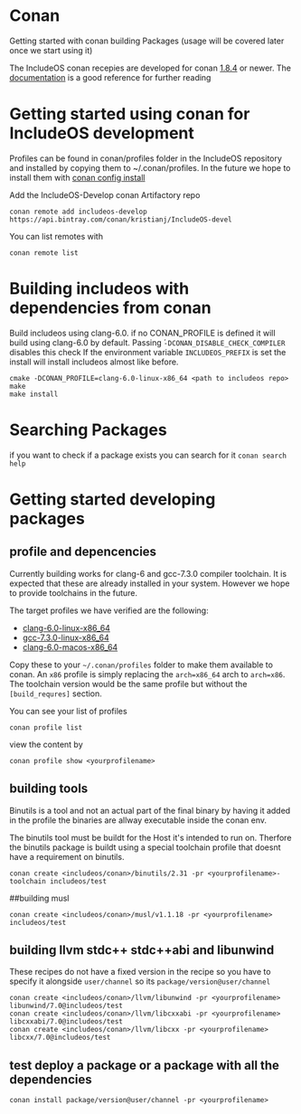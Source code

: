 # Conan
Getting started with conan building Packages (usage will be covered later once we start using it)

The IncludeOS conan recepies are developed for conan [1.8.4](https://github.com/conan-io/conan/releases/tag/1.8.4) or newer.
The [documentation](https://docs.conan.io/en/latest/index.html) is a good reference for further reading

# Getting started using conan for IncludeOS development
Profiles can be found in conan/profiles folder in the IncludeOS repository and installed by copying them to ~/.conan/profiles. In the future we hope to install them with
[conan config install](https://docs.conan.io/en/latest/reference/commands/consumer/config.html#conan-config-install)

Add the IncludeOS-Develop conan Artifactory repo
```
conan remote add includeos-develop https://api.bintray.com/conan/kristianj/IncludeOS-devel
```
You can list remotes with
```
conan remote list
```

# Building includeos with dependencies from conan
Build includeos using clang-6.0. if no CONAN_PROFILE is defined it will build using clang-6.0 by default.
Passing ́`-DCONAN_DISABLE_CHECK_COMPILER` disables this check
If the environment variable `INCLUDEOS_PREFIX` is set the install will install includeos almost like before.
```
cmake -DCONAN_PROFILE=clang-6.0-linux-x86_64 <path to includeos repo>
make
make install
```

# Searching Packages
if you want to check if a package exists you can search for it
`conan search help`

# Getting started developing packages
## profile and depencencies
Currently building works for clang-6 and gcc-7.3.0 compiler toolchain. It is expected that these are already installed in your system. However we hope to provide toolchains in the future.

The target profiles we have verified are the following:
- [clang-6.0-linux-x86_64](profiles/clang-6.0-linux-x86_64)
- [gcc-7.3.0-linux-x86_64](profiles/gcc-7.3.0-linux-x86_64)
- [clang-6.0-macos-x86_64](profiles/clang-6.0-macos-x86_64)

Copy these to your `~/.conan/profiles` folder to make them available to conan. An `x86` profile is simply replacing the `arch=x86_64` arch to `arch=x86`. The toolchain version would be the same profile but without the `[build_requres]` section.

You can see your list of profiles
```
conan profile list
```
view the content by
```
conan profile show <yourprofilename>
```
## building tools
Binutils is a tool and not an actual part of the final binary by having it added in the profile the binaries are allway executable inside the conan env.

The binutils tool must be buildt for the Host it's intended to run on. Therfore the binutils package is buildt using a special toolchain profile that doesnt have a requirement on binutils.

```
conan create <includeos/conan>/binutils/2.31 -pr <yourprofilename>-toolchain includeos/test
```

##building musl
```
conan create <includeos/conan>/musl/v1.1.18 -pr <yourprofilename> includeos/test
```

## building llvm stdc++ stdc++abi and libunwind
These recipes do not have a fixed version in the recipe so you have to specify it alongside `user/channel` so its `package/version@user/channel`
```
conan create <includeos/conan>/llvm/libunwind -pr <yourprofilename> libunwind/7.0@includeos/test
conan create <includeos/conan>/llvm/libcxxabi -pr <yourprofilename> libcxxabi/7.0@includeos/test
conan create <includeos/conan>/llvm/libcxx -pr <yourprofilename> libcxx/7.0@includeos/test

```

## test deploy a package or a package with all the dependencies
```
conan install package/version@user/channel -pr <yourprofilename>
```
